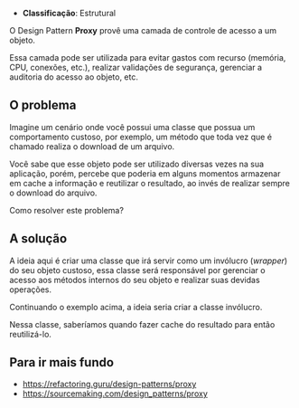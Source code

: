 - **Classificação**: Estrutural

O Design Pattern **Proxy** provê uma camada de controle de acesso a um objeto. 

Essa camada pode ser utilizada para evitar gastos com recurso (memória, CPU, conexões, etc.), realizar validações de segurança, gerenciar a auditoria do acesso ao objeto, etc.

## O problema

Imagine um cenário onde você possui uma classe que possua um comportamento custoso, por exemplo, um método que toda vez que é chamado realiza o download de um arquivo. 

Você sabe que esse objeto pode ser utilizado diversas vezes na sua aplicação, porém, percebe que poderia em alguns momentos armazenar em cache a informação e reutilizar o resultado, ao invés de realizar sempre o download do arquivo.

Como resolver este problema?

## A solução

A ideia aqui é criar uma classe que irá servir como um invólucro (*wrapper*) do seu objeto custoso, essa classe será responsável por gerenciar o acesso aos métodos internos do seu objeto e realizar suas devidas operações.

Continuando o exemplo acima, a ideia seria criar a classe invólucro. 

Nessa classe, saberíamos quando fazer cache do resultado para então reutilizá-lo.

## Para ir mais fundo

- <https://refactoring.guru/design-patterns/proxy>
- <https://sourcemaking.com/design_patterns/proxy>